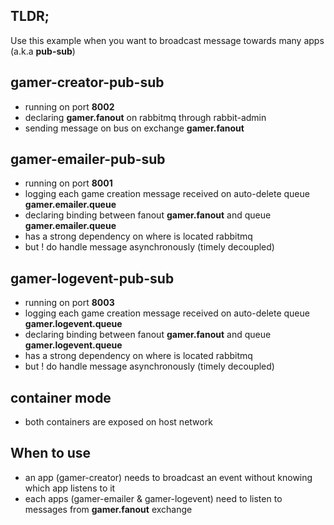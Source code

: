 ## TLDR;

Use this example when you want to broadcast message towards many apps (a.k.a **pub-sub**) 

## gamer-creator-pub-sub
- running on port **8002**
- declaring **gamer.fanout** on rabbitmq through rabbit-admin
- sending message on bus on exchange **gamer.fanout**

## gamer-emailer-pub-sub
- running on port **8001**
- logging each game creation message received on auto-delete queue **gamer.emailer.queue**
- declaring binding between fanout **gamer.fanout** and queue **gamer.emailer.queue**
- has a strong dependency on where is located rabbitmq
- but ! do handle message asynchronously (timely decoupled)

## gamer-logevent-pub-sub
- running on port **8003**
- logging each game creation message received on auto-delete queue **gamer.logevent.queue**
- declaring binding between fanout **gamer.fanout** and queue **gamer.logevent.queue**
- has a strong dependency on where is located rabbitmq
- but ! do handle message asynchronously (timely decoupled)

## container mode
- both containers are exposed on host network

## When to use
- an app (gamer-creator) needs to broadcast an event without knowing which app listens to it
- each apps (gamer-emailer & gamer-logevent) need to listen to messages from **gamer.fanout** exchange